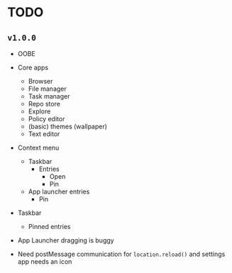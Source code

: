 # TODO
## `v1.0.0`
- OOBE 

- Core apps
    - Browser
    - File manager
    - Task manager
    - Repo store
    - Explore
    - Policy editor
    - (basic) themes (wallpaper)
    - Text editor

- Context menu
    - Taskbar
        - Entries
            - Open
            - Pin
    - App launcher entries
        - Pin

- Taskbar
    - Pinned entries

- App Launcher dragging is buggy

- Need postMessage communication for `location.reload()` and settings app needs an icon